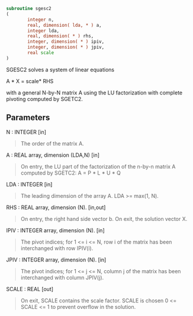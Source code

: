 ```fortran
subroutine sgesc2
(
        integer n,
        real, dimension( lda, * ) a,
        integer lda,
        real, dimension( * ) rhs,
        integer, dimension( * ) ipiv,
        integer, dimension( * ) jpiv,
        real scale
)
```

SGESC2 solves a system of linear equations

A * X = scale* RHS

with a general N-by-N matrix A using the LU factorization with
complete pivoting computed by SGETC2.

## Parameters
N : INTEGER [in]
> The order of the matrix A.

A : REAL array, dimension (LDA,N) [in]
> On entry, the  LU part of the factorization of the n-by-n
> matrix A computed by SGETC2:  A = P * L * U * Q

LDA : INTEGER [in]
> The leading dimension of the array A.  LDA >= max(1, N).

RHS : REAL array, dimension (N). [in,out]
> On entry, the right hand side vector b.
> On exit, the solution vector X.

IPIV : INTEGER array, dimension (N). [in]
> The pivot indices; for 1 <= i <= N, row i of the
> matrix has been interchanged with row IPIV(i).

JPIV : INTEGER array, dimension (N). [in]
> The pivot indices; for 1 <= j <= N, column j of the
> matrix has been interchanged with column JPIV(j).

SCALE : REAL [out]
> On exit, SCALE contains the scale factor. SCALE is chosen
> 0 <= SCALE <= 1 to prevent overflow in the solution.
